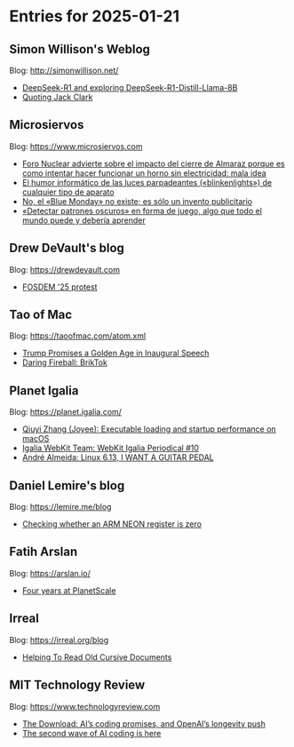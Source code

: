 # Entries for 2025-01-21
## Simon Willison's Weblog 
Blog: http://simonwillison.net/ 

- [DeepSeek-R1 and exploring DeepSeek-R1-Distill-Llama-8B](https://simonwillison.net/2025/Jan/20/deepseek-r1/#atom-everything)
- [Quoting Jack Clark](https://simonwillison.net/2025/Jan/20/jack-clark/#atom-everything)
## Microsiervos 
Blog: https://www.microsiervos.com 

- [Foro Nuclear advierte sobre el impacto del cierre de Almaraz porque es como intentar hacer funcionar un horno sin electricidad: mala idea](https://www.microsiervos.com/archivo/energia/foro-nuclear-impacto-cierre-almaraz.html)
- [El humor informático de las luces parpadeantes («blinkenlights») de cualquier tipo de aparato](https://www.microsiervos.com/archivo/humor/humor-informatico-luces-parpadeantes-blinkenlights-aparato.html)
- [No, el «Blue Monday» no existe; es sólo un invento publicitario](https://www.microsiervos.com/archivo/ciencia/blue-monday-no-existe-invento-publicitario.html)
- [«Detectar patrones oscuros» en forma de juego, algo que todo el mundo puede y debería aprender](https://www.microsiervos.com/archivo/internet/detectar-patrones-oscuros-en-forma-de-juego-algo-que-todo-el-mundo-puede-y-deberia-aprender.html)
## Drew DeVault's blog 
Blog: https://drewdevault.com 

- [FOSDEM '25 protest](https://drewdevault.com/2025/01/20/2025-01-20-FOSDEM-protest.html)
## Tao of Mac 
Blog: https://taoofmac.com/atom.xml 

- [Trump Promises a Golden Age in Inaugural Speech](https://taoofmac.com/space/links/2025/01/20/2230)
- [Daring Fireball: BrikTok](https://taoofmac.com/space/links/2025/01/20/0800)
## Planet Igalia 
Blog: https://planet.igalia.com/ 

- [Qiuyi Zhang (Joyee): Executable loading and startup performance on macOS](https://joyeecheung.github.io/blog/2025/01/11/executable-loading-and-startup-performance-on-macos/)
- [Igalia WebKit Team: WebKit Igalia Periodical #10](https://blogs.igalia.com/webkit/blog/2025/wip-10/)
- [André Almeida: Linux 6.13, I WANT A GUITAR PEDAL](https://andrealmeid.com/post/2025-01-20-kernel-13/)
## Daniel Lemire's blog 
Blog: https://lemire.me/blog 

- [Checking whether an ARM NEON register is zero](https://lemire.me/blog/2025/01/20/checking-whether-an-arm-neon-register-is-zero/)
## Fatih Arslan 
Blog: https://arslan.io/ 

- [Four years at PlanetScale](https://arslan.io/2025/01/20/four-years-at-planetscale/)
## Irreal 
Blog: https://irreal.org/blog 

- [Helping To Read Old Cursive Documents](https://irreal.org/blog/?p=12729)
## MIT Technology Review 
Blog: https://www.technologyreview.com 

- [The Download: AI’s coding promises, and OpenAI’s longevity push](https://www.technologyreview.com/2025/01/20/1110187/the-download-ais-coding-promises-and-openais-longevity-push/)
- [The second wave of AI coding is here](https://www.technologyreview.com/2025/01/20/1110180/the-second-wave-of-ai-coding-is-here/)